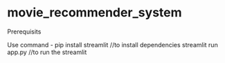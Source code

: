 # movie_recommender_system

Prerequisits

Use command -
pip install streamlit  //to install dependencies
streamlit run app.py //to run the streamlit